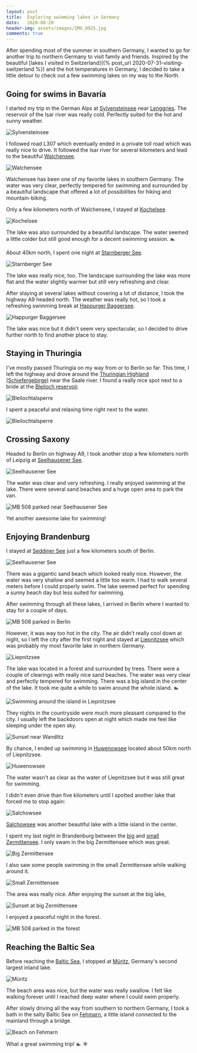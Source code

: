 ```yaml
---
layout: post
title:  Exploring swimming lakes in Germany
date:   2020-08-20
header-img: assets/images/IMG_8925.jpg
comments: true
---
```


After spending most of the summer in southern Germany, I wanted to go for another trip to northern Germany to visit family and friends. Inspired by the beautiful [lakes I visited in Switzerland]({% post_url 2020-07-31-visiting-switzerland %}) and the hot temperatures in Germany, I decided to take a little detour to check out a few swimming lakes on my way to the North.

## Going for swims in Bavaria

I started my trip in the German Alps at [Sylvensteinsee](https://www.google.com/maps/place/Sylvensteinsee/) near [Lenggries](https://www.google.com/maps/place/83661+Lenggries/). The reservoir of the Isar river was really cold. Perfectly suited for the hot and sunny weather.

![Sylvensteinsee](/assets/images/IMG_8901.jpg)

I followed road L307 which eventually ended in a private toll road which was really nice to drive. It followed the Isar river for several kilometers and lead to the beautiful [Walchensee](https://www.google.com/maps/place/Walchensee/).

![Walchensee](/assets/images/IMG_8905.jpg)

Walchensee has been one of my favorite lakes in southern Germany. The water was very clear, perfectly tempered for swimming and surrounded by a beautiful landscape that offered a lot of possibilities for hiking and mountain-biking.

Only a few kilometers north of Walchensee, I stayed at [Kochelsee](https://www.google.com/maps/place/Kochelsee/).

![Kochelsee](/assets/images/IMG_8912.jpg)

The lake was also surrounded by a beautiful landscape. The water seemed a little colder but still good enough for a decent swimming session. :swimmer:

About 40km north, I spent one night at [Starnberger See](https://www.google.com/maps/place/Lake+Starnberg/).

![Starnberger See](/assets/images/IMG_8576.jpg)

The lake was really nice, too. The landscape surrounding the lake was more flat and the water slightly warmer but still very refreshing and clear.

After staying at several lakes without covering a lot of distance, I took the highway A9 headed north. The weather was really hot, so I took a refreshing swimming break at [Happurger Baggersee](https://www.google.com/maps/search/Happurger+Baggersee/).

![Happurger Baggersee](/assets/images/IMG_8914.jpg)

The lake was nice but it didn't seem very spectacular, so I decided to drive further north to find another place to stay.

## Staying in Thuringia

I've mostly passed Thuringia on my way from or to Berlin so far. This time, I left the highway and drove around the [Thuringian Highland (Schiefergebirge)](https://www.google.com/maps/place/Naturpark+Th%C3%BCringer+Schiefergebirge%2FObere+Saale/) near the Saale river. I found a really nice spot next to a bride at the [Bleiloch reservoir](https://www.google.com/maps/place/Bleilochtalsperre/).

![Bleilochtalsperre](/assets/images/IMG_8925.jpg)

I spent a peaceful and relaxing time right next to the water.

![Bleilochtalsperre](/assets/images/IMG_8928.jpg)

## Crossing Saxony

Headed to Berlin on highway A9, I took another stop a few kilometers north of Leipzig at [Seelhausener See](https://www.google.com/maps/place/Seelhausener+See/).

![Seelhausener See](/assets/images/IMG_8930.jpg)

The water was clear and very refreshing. I really enjoyed swimming at the lake. There were several sand beaches and a huge open area to park the van.

![MB 508 parked near Seelhausener See](/assets/images/IMG_8931.jpg)

Yet another awesome lake for swimming!

## Enjoying Brandenburg

I stayed at [Seddiner See](https://www.google.com/maps/place/Gro%C3%9Fer+Seddiner+See/) just a few kilometers south of Berlin.

![Seelhausener See](/assets/images/IMG_8932.jpg)

There was a gigantic sand beach which looked really nice. However, the water was very shallow and seemed a little too warm. I had to walk several meters before I could properly swim. The lake seemed perfect for spending a sunny beach day but less suited for swimming.

After swimming through all these lakes, I arrived in Berlin where I wanted to stay for a couple of days.

![MB 508 parked in Berlin](/assets/images/IMG_8934.jpg)

However, it was way too hot in the city. The air didn't really cool down at night, so I left the city after the first night and stayed at [Liepnitzsee](https://www.google.com/maps/place/Liepnitzsee/) which was probably my most favorite lake in northern Germany.

![Liepnitzsee](/assets/images/IMG_8963.jpg)

The lake was located in a forest and surrounded by trees. There were a couple of clearings with really nice sand beaches. The water was very clear and perfectly tempered for swimming. There was a big island in the center of the lake. It took me quite a while to swim around the whole island. :swimmer:

![Swimming around the island in Liepnitzsee](/assets/images/Google_Maps.jpg)

They nights in the countryside were much more pleasant compared to the city. I usually left the backdoors open at night which made me feel like sleeping under the open sky.

![Sunset near Wandlitz](/assets/images/IMG_8964.jpg)

By chance, I ended up swimming in [Huwenowsee](https://www.google.com/maps/place/Huwenowsee/) located about 50km north of Liepnitzsee.

![Huwenowsee](/assets/images/IMG_8973.jpg)

The water wasn't as clear as the water of Liepnitzsee but it was still great for swimming.

I didn't even drive than five kilometers until I spotted another lake that forced me to stop again:

![Salchowsee](/assets/images/IMG_8975.jpg)

[Salchowsee](https://www.google.com/maps/place/Salchowsee/) was another beautiful lake with a little island in the center.

I spent my last night in Brandenburg between the [big](https://www.google.com/maps/place/Gro%C3%9Fer+Zermittensee/) and [small Zermittensee](https://www.google.com/maps/place/Kleiner+Zermittensee/). I only swam in the big Zermittensee which was great.

![Big Zermittensee](/assets/images/IMG_8978.jpg)

I also saw some people swimming in the small Zermittensee while walking around it.

![Small Zermittensee](/assets/images/IMG_8981.jpg)

The area was really nice. After enjoying the sunset at the big lake,

![Sunset at big Zermittensee](/assets/images/IMG_8992.jpg)

I enjoyed a peaceful night in the forest.

![MB 508 parked in the forest](/assets/images/IMG_8985.jpg)

## Reaching the Baltic Sea

Before reaching the [Baltic Sea](https://www.google.com/maps/place/Baltic+Sea/), I stopped at [Müritz](https://www.google.com/maps/place/M%C3%BCritz/), Germany's second largest inland lake.

![Müritz](/assets/images/IMG_9001.jpg)

The beach area was nice, but the water was really swallow. I felt like walking forever until I reached deep water where I could swim properly.

After slowly driving all the way from southern to northern Germany, I took a bath in the salty Baltic Sea on [Fehmarn](https://www.google.com/maps/place/23769+Fehmarn/), a little island connected to the mainland through a bridge.

![Beach on Fehmarn](/assets/images/IMG_9012.jpg)

What a great swimming trip! :swimmer: :sunny:
